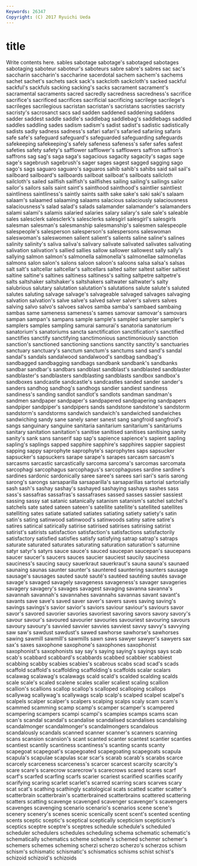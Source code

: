 ```yaml
---
Keywords: 26347 
Copyright: (C) 2017 Ryuichi Ueda
---
```


# title

Write contents here.
sables sabotage
sabotage's sabotaged sabotages sabotaging saboteur saboteur's saboteurs sabre sabre's sabres
sac sac's saccharin saccharin's saccharine sacerdotal sachem sachem's sachems sachet
sachet's sachets sack sack's sackcloth sackcloth's sacked sackful sackful's sackfuls
sacking sacking's sacks sacrament sacrament's sacramental sacraments sacred sacredly sacredness
sacredness's sacrifice sacrifice's sacrificed sacrifices sacrificial sacrificing sacrilege sacrilege's sacrileges
sacrilegious sacristan sacristan's sacristans sacristies sacristy sacristy's sacrosanct sacs sad
sadden saddened saddening saddens sadder saddest saddle saddle's saddlebag saddlebag's
saddlebags saddled saddles saddling sades sadism sadism's sadist sadist's sadistic
sadistically sadists sadly sadness sadness's safari safari's safaried safariing safaris
safe safe's safeguard safeguard's safeguarded safeguarding safeguards safekeeping safekeeping's safely
safeness safeness's safer safes safest safeties safety safety's safflower safflower's
safflowers saffron saffron's saffrons sag sag's saga saga's sagacious sagacity
sagacity's sagas sage sage's sagebrush sagebrush's sager sages sagest sagged
sagging sago sago's sags saguaro saguaro's saguaros sahib sahib's sahibs
said sail sail's sailboard sailboard's sailboards sailboat sailboat's sailboats sailcloth
sailcloth's sailed sailfish sailfish's sailfishes sailing sailing's sailings sailor sailor's
sailors sails saint saint's sainthood sainthood's saintlier saintliest saintliness saintliness's
saintly saints saith sake sake's saki saki's salaam salaam's salaamed
salaaming salaams salacious salaciously salaciousness salaciousness's salad salad's salads salamander
salamander's salamanders salami salami's salamis salaried salaries salary salary's sale
sale's saleable sales salesclerk salesclerk's salesclerks salesgirl salesgirl's salesgirls salesman
salesman's salesmanship salesmanship's salesmen salespeople salespeople's salesperson salesperson's salespersons saleswoman
saleswoman's saleswomen salient salient's salients saline saline's salines salinity salinity's
saliva saliva's salivary salivate salivated salivates salivating salivation salivation's sallied
sallies sallow sallower sallowest sally sally's sallying salmon salmon's salmonella
salmonella's salmonellae salmonellas salmons salon salon's salons saloon saloon's saloons
salsa salsa's salsas salt salt's saltcellar saltcellar's saltcellars salted salter
saltest saltier saltiest saltine saltine's saltines saltiness saltiness's salting saltpetre
saltpetre's salts saltshaker saltshaker's saltshakers saltwater saltwater's salty salubrious salutary
salutation salutation's salutations salute salute's saluted salutes saluting salvage salvage's
salvageable salvaged salvages salvaging salvation salvation's salve salve's salved salver
salver's salvers salves salving salvo salvo's salvoes salvos samba samba's
sambaed sambaing sambas same sameness sameness's sames samovar samovar's samovars
sampan sampan's sampans sample sample's sampled sampler sampler's samplers samples
sampling samurai samurai's sanatoria sanatorium sanatorium's sanatoriums sancta sanctification sanctification's
sanctified sanctifies sanctify sanctifying sanctimonious sanctimoniously sanction sanction's sanctioned sanctioning
sanctions sanctity sanctity's sanctuaries sanctuary sanctuary's sanctum sanctum's sanctums sand
sand's sandal sandal's sandals sandalwood sandalwood's sandbag sandbag's sandbagged sandbagging
sandbags sandbank sandbank's sandbanks sandbar sandbar's sandbars sandblast sandblast's sandblasted
sandblaster sandblaster's sandblasters sandblasting sandblasts sandbox sandbox's sandboxes sandcastle sandcastle's
sandcastles sanded sander sander's sanders sandhog sandhog's sandhogs sandier sandiest
sandiness sandiness's sanding sandlot sandlot's sandlots sandman sandman's sandmen sandpaper
sandpaper's sandpapered sandpapering sandpapers sandpiper sandpiper's sandpipers sands sandstone sandstone's
sandstorm sandstorm's sandstorms sandwich sandwich's sandwiched sandwiches sandwiching sandy sane
sanely saner sanest sang sangfroid sangfroid's sangs sanguinary sanguine sanitaria
sanitarium sanitarium's sanitariums sanitary sanitation sanitation's sanitise sanitised sanitises sanitising
sanity sanity's sank sans sanserif sap sap's sapience sapience's sapient
sapling sapling's saplings sapped sapphire sapphire's sapphires sappier sappiest sapping
sappy saprophyte saprophyte's saprophytes saps sapsucker sapsucker's sapsuckers sarape sarape's
sarapes sarcasm sarcasm's sarcasms sarcastic sarcastically sarcoma sarcoma's sarcomas sarcomata
sarcophagi sarcophagus sarcophagus's sarcophaguses sardine sardine's sardines sardonic sardonically saree
saree's sarees sari sari's saris sarong sarong's sarongs sarsaparilla sarsaparilla's
sarsaparillas sartorial sartorially sash sash's sashay sashay's sashayed sashaying sashays
sashes sass sass's sassafras sassafras's sassafrases sassed sasses sassier sassiest
sassing sassy sat satanic satanically satanism satanism's satchel satchel's satchels
sate sated sateen sateen's satellite satellite's satellited satellites satelliting sates
satiate satiated satiates satiating satiety satiety's satin satin's sating satinwood
satinwood's satinwoods satiny satire satire's satires satirical satirically satirise satirised
satirises satirising satirist satirist's satirists satisfaction satisfaction's satisfactions satisfactorily satisfactory
satisfied satisfies satisfy satisfying satrap satrap's satraps saturate saturated saturates
saturating saturation saturation's saturnine satyr satyr's satyrs sauce sauce's sauced
saucepan saucepan's saucepans saucer saucer's saucers sauces saucier sauciest saucily
sauciness sauciness's saucing saucy sauerkraut sauerkraut's sauna sauna's saunaed saunaing
saunas saunter saunter's sauntered sauntering saunters sausage sausage's sausages sauted
sauté sauté's sautéed sautéing sautés savage savage's savaged savagely savageness
savageness's savager savageries savagery savagery's savages savagest savaging savanna savanna's
savannah savannah's savannahes savannahs savannas savant savant's savants save save's
saved saver saver's savers saves saving saving's savings savings's savior
savior's saviors saviour saviour's saviours savor savor's savored savorier savories
savoriest savoring savors savory savory's savour savour's savoured savourier savouries
savouriest savouring savours savoury savoury's savvied savvier savvies savviest savvy
savvy's savvying saw saw's sawdust sawdust's sawed sawhorse sawhorse's sawhorses
sawing sawmill sawmill's sawmills sawn saws sawyer sawyer's sawyers sax
sax's saxes saxophone saxophone's saxophones saxophonist saxophonist's saxophonists say say's
saying saying's sayings says scab scab's scabbard scabbard's scabbards scabbed
scabbier scabbiest scabbing scabby scabies scabies's scabrous scabs scad scad's
scads scaffold scaffold's scaffolding scaffolding's scaffolds scalar scalars scalawag scalawag's
scalawags scald scald's scalded scalding scalds scale scale's scaled scalene
scales scalier scaliest scaling scallion scallion's scallions scallop scallop's scalloped
scalloping scallops scallywag scallywag's scallywags scalp scalp's scalped scalpel scalpel's
scalpels scalper scalper's scalpers scalping scalps scaly scam scam's scammed
scamming scamp scamp's scamper scamper's scampered scampering scampers scampi scampi's
scampies scamps scams scan scan's scandal scandal's scandalise scandalised scandalises
scandalising scandalmonger scandalmonger's scandalmongers scandalous scandalously scandals scanned scanner scanner's
scanners scanning scans scansion scansion's scant scanted scanter scantest scantier
scanties scantiest scantily scantiness scantiness's scanting scants scanty scapegoat scapegoat's
scapegoated scapegoating scapegoats scapula scapula's scapulae scapulas scar scar's scarab
scarab's scarabs scarce scarcely scarceness scarceness's scarcer scarcest scarcity scarcity's
scare scare's scarecrow scarecrow's scarecrows scared scares scarf scarf's scarfed
scarfing scarfs scarier scariest scarified scarifies scarify scarifying scaring scarlet
scarlet's scarred scarring scars scarves scary scat scat's scathing scathingly
scatological scats scatted scatter scatter's scatterbrain scatterbrain's scatterbrained scatterbrains scattered
scattering scatters scatting scavenge scavenged scavenger scavenger's scavengers scavenges scavenging
scenario scenario's scenarios scene scene's scenery scenery's scenes scenic scenically
scent scent's scented scenting scents sceptic sceptic's sceptical sceptically scepticism
scepticism's sceptics sceptre sceptre's sceptres schedule schedule's scheduled scheduler schedulers
schedules scheduling schema schematic schematic's schematically schematics scheme scheme's schemed
schemer schemer's schemers schemes scheming scherzi scherzo scherzo's scherzos schism
schism's schismatic schismatic's schismatics schisms schist schist's schizoid schizoid's schizoids

